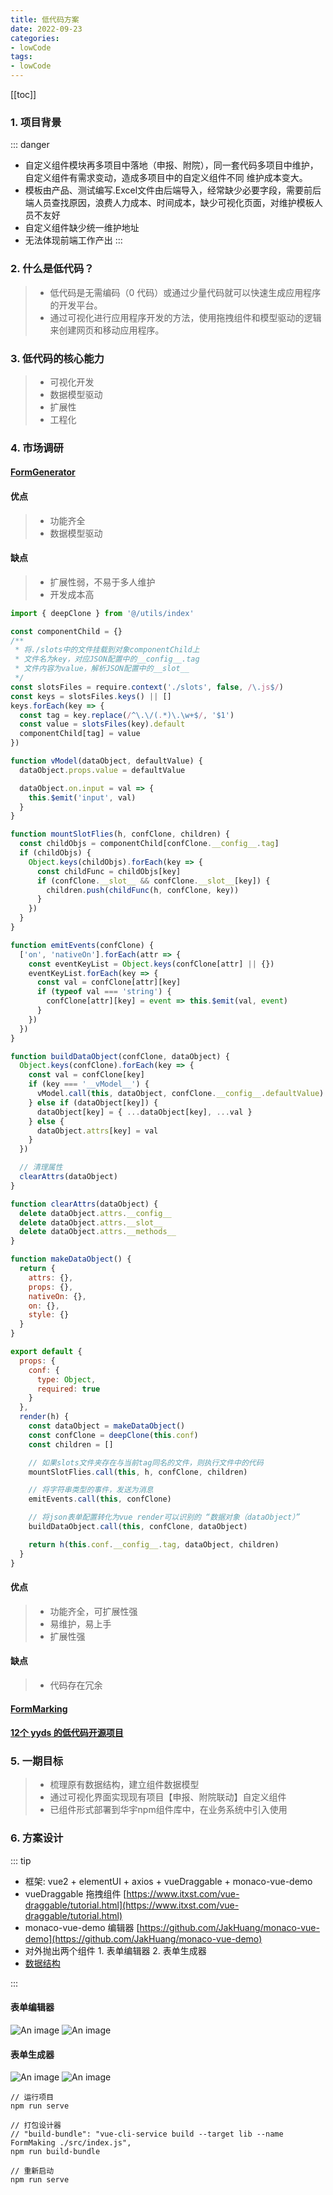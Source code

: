 ```yaml
---
title: 低代码方案
date: 2022-09-23
categories:
- lowCode
tags:
- lowCode
---
```


[[toc]]
### 1. 项目背景
::: danger
* 自定义组件模块再多项目中落地（申报、附院），同一套代码多项目中维护，自定义组件有需求变动，造成多项目中的自定义组件不同 维护成本变大。
* 模板由产品、测试编写.Excel文件由后端导入，经常缺少必要字段，需要前后端人员查找原因，浪费人力成本、时间成本，缺少可视化页面，对维护模板人员不友好
* 自定义组件缺少统一维护地址
* 无法体现前端工作产出
:::


### 2. 什么是低代码？
> * 低代码是无需编码（0 代码）或通过少量代码就可以快速生成应用程序的开发平台。
> * 通过可视化进行应用程序开发的方法，使用拖拽组件和模型驱动的逻辑来创建网页和移动应用程序。

### 3. 低代码的核心能力
> * 可视化开发
> * 数据模型驱动
> * 扩展性
> * 工程化

### 4. 市场调研
#### [FormGenerator](https://mrhj.gitee.io/form-generator/#/)
#### 优点
> * 功能齐全
> * 数据模型驱动
#### 缺点
> * 扩展性弱，不易于多人维护
> * 开发成本高

```js
import { deepClone } from '@/utils/index'

const componentChild = {}
/**
 * 将./slots中的文件挂载到对象componentChild上
 * 文件名为key，对应JSON配置中的__config__.tag
 * 文件内容为value，解析JSON配置中的__slot__
 */
const slotsFiles = require.context('./slots', false, /\.js$/)
const keys = slotsFiles.keys() || []
keys.forEach(key => {
  const tag = key.replace(/^\.\/(.*)\.\w+$/, '$1')
  const value = slotsFiles(key).default
  componentChild[tag] = value
})

function vModel(dataObject, defaultValue) {
  dataObject.props.value = defaultValue

  dataObject.on.input = val => {
    this.$emit('input', val)
  }
}

function mountSlotFlies(h, confClone, children) {
  const childObjs = componentChild[confClone.__config__.tag]
  if (childObjs) {
    Object.keys(childObjs).forEach(key => {
      const childFunc = childObjs[key]
      if (confClone.__slot__ && confClone.__slot__[key]) {
        children.push(childFunc(h, confClone, key))
      }
    })
  }
}

function emitEvents(confClone) {
  ['on', 'nativeOn'].forEach(attr => {
    const eventKeyList = Object.keys(confClone[attr] || {})
    eventKeyList.forEach(key => {
      const val = confClone[attr][key]
      if (typeof val === 'string') {
        confClone[attr][key] = event => this.$emit(val, event)
      }
    })
  })
}

function buildDataObject(confClone, dataObject) {
  Object.keys(confClone).forEach(key => {
    const val = confClone[key]
    if (key === '__vModel__') {
      vModel.call(this, dataObject, confClone.__config__.defaultValue)
    } else if (dataObject[key]) {
      dataObject[key] = { ...dataObject[key], ...val }
    } else {
      dataObject.attrs[key] = val
    }
  })

  // 清理属性
  clearAttrs(dataObject)
}

function clearAttrs(dataObject) {
  delete dataObject.attrs.__config__
  delete dataObject.attrs.__slot__
  delete dataObject.attrs.__methods__
}

function makeDataObject() {
  return {
    attrs: {},
    props: {},
    nativeOn: {},
    on: {},
    style: {}
  }
}

export default {
  props: {
    conf: {
      type: Object,
      required: true
    }
  },
  render(h) {
    const dataObject = makeDataObject()
    const confClone = deepClone(this.conf)
    const children = []

    // 如果slots文件夹存在与当前tag同名的文件，则执行文件中的代码
    mountSlotFlies.call(this, h, confClone, children)

    // 将字符串类型的事件，发送为消息
    emitEvents.call(this, confClone)

    // 将json表单配置转化为vue render可以识别的 “数据对象（dataObject）”
    buildDataObject.call(this, confClone, dataObject)

    return h(this.conf.__config__.tag, dataObject, children)
  }
}

```
#### 优点
> * 功能齐全，可扩展性强
> * 易维护，易上手
> * 扩展性强
#### 缺点
> * 代码存在冗余
#### [FormMarking](http://docs.form.making.link/manual/start.html)

#### [12个 yyds 的低代码开源项目](https://mp.weixin.qq.com/s/2pTDHCQPtnta3I1njPN3iw)

### 5. 一期目标
> * 梳理原有数据结构，建立组件数据模型
> * 通过可视化界面实现现有项目【申报、附院联动】自定义组件
> * 已组件形式部署到华宇npm组件库中，在业务系统中引入使用

### 6. 方案设计
::: tip
* 框架: vue2 + elementUI + axios + vueDraggable + monaco-vue-demo
* vueDraggable 拖拽组件 [https://www.itxst.com/vue-draggable/tutorial.html](https://www.itxst.com/vue-draggable/tutorial.html)
* monaco-vue-demo 编辑器 [https://github.com/JakHuang/monaco-vue-demo](https://github.com/JakHuang/monaco-vue-demo)
* 对外抛出两个组件 1. 表单编辑器 2. 表单生成器
* [数据结构](https://lytgit01.github.io/docs/low-code/low-code-data.html)

:::
#### 表单编辑器
![An image](./3.jpg)
![An image](./1.jpg)
#### 表单生成器
![An image](./4.jpg)
![An image](./2.jpg)
``` text
// 运行项目
npm run serve

// 打包设计器
// "build-bundle": "vue-cli-service build --target lib --name FormMaking ./src/index.js",
npm run build-bundle

// 重新启动
npm run serve
```

